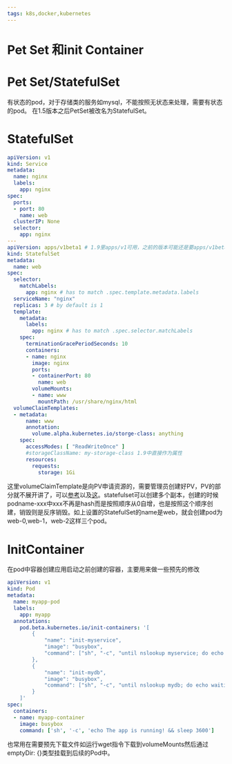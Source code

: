 ```yaml
---
tags: k8s,docker,kubernetes
---
```

# Pet Set 和init Container
# Pet Set/StatefulSet
有状态的pod，对于存储类的服务如mysql，不能按照无状态来处理，需要有状态的pod。
在1.5版本之后PetSet被改名为StatefulSet。
# StatefulSet
```yml
apiVersion: v1
kind: Service
metadata:
  name: nginx
  labels:
    app: nginx
spec:
  ports:
  - port: 80
    name: web
  clusterIP: None
  selector:
    app: nginx  
---
apiVersion: apps/v1beta1 # 1.9里apps/v1可用，之前的版本可能还是要apps/v1beta1
kind: StatefulSet
metadata:
  name: web
spec:
  selector:
    matchLabels:
      app: nginx # has to match .spec.template.metadata.labels
  serviceName: "nginx"
  replicas: 3 # by default is 1
  template:
    metadata:
      labels:
        app: nginx # has to match .spec.selector.matchLabels
    spec:
      terminationGracePeriodSeconds: 10
      containers:
      - name: nginx
        image: nginx
        ports:
        - containerPort: 80
          name: web
        volumeMounts:
        - name: www
          mountPath: /usr/share/nginx/html
  volumeClaimTemplates:
  - metadata:
      name: www
      annotation: 
        volume.alpha.kubernetes.io/storge-class: anything
    spec:
      accessModes: [ "ReadWriteOnce" ]
      #storageClassName: my-storage-class 1.9中直接作为属性
      resources:
        requests:
          storage: 1Gi
```
这里volumeClaimTemplate是向PV申请资源的，需要管理员创建好PV，PV的部分就不展开讲了，可以[参考](https://kubernetes.io/docs/concepts/storage/persistent-volumes/)以及[这](https://kubernetes.io/docs/tasks/configure-pod-container/configure-persistent-volume-storage/)。statefulset可以创建多个副本，创建的时候podname-xxx中xxx不再是hash而是按照顺序从0自增，也是按照这个顺序创建，销毁则是反序销毁。如上设置的StatefulSet的name是web，就会创建pod为web-0,web-1，web-2这样三个pod。
# InitContainer
在pod中容器创建应用启动之前创建的容器，主要用来做一些预先的修改
```yml
apiVersion: v1
kind: Pod
metadata:
  name: myapp-pod
  labels:
    app: myapp
  annotations:
    pod.beta.kubernetes.io/init-containers: '[
        {
            "name": "init-myservice",
            "image": "busybox",
            "command": ["sh", "-c", "until nslookup myservice; do echo waiting for myservice; sleep 2; done;"]
        },
        {
            "name": "init-mydb",
            "image": "busybox",
            "command": ["sh", "-c", "until nslookup mydb; do echo waiting for mydb; sleep 2; done;"]
        }
    ]'
spec:
  containers:
  - name: myapp-container
    image: busybox
    command: ['sh', '-c', 'echo The app is running! && sleep 3600']
```
也常用在需要预先下载文件如运行wget指令下载到volumeMounts然后通过emptyDir: {}类型挂载到后续的Pod中。